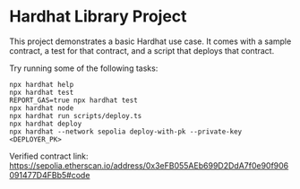 # Hardhat Library Project

This project demonstrates a basic Hardhat use case. It comes with a sample contract, a test for that contract, and a script that deploys that contract.

Try running some of the following tasks:

```shell
npx hardhat help
npx hardhat test
REPORT_GAS=true npx hardhat test
npx hardhat node
npx hardhat run scripts/deploy.ts
npx hardhat deploy
npx hardhat --network sepolia deploy-with-pk --private-key <DEPLOYER_PK>
```

Verified contract link: https://sepolia.etherscan.io/address/0x3eFB055AEb699D2DdA7f0e90f906091477D4FBb5#code